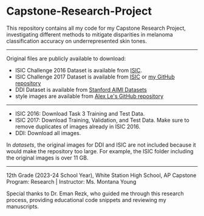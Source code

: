 # Capstone-Research-Project

This repository contains all my code for my Capstone Research Project, investigating different methods to mitigate disparities in melanoma classification accuracy on underrepresented skin tones.

---

Original files are publicly available to download:
- ISIC Challenge 2016 Dataset is available from [ISIC](https://challenge.isic-archive.com/data/#2016).
- ISIC Challenge 2017 Dataset is available from [ISIC](https://challenge.isic-archive.com/data/#2017) or [my GitHub repository](https://github.com/88Mangos/ISIC-Challenge-2017-Dataset)
- DDI Dataset is available from [Stanford AIMI Datasets](https://stanfordaimi.azurewebsites.net/datasets/35866158-8196-48d8-87bf-50dca81df965)
- style images are available from [Alex Le's GitHub repository](https://github.com/AlexKaiLe/Debiasing-Melanoma-Images)

---
- ISIC 2016: Download Task 3 Training and Test Data.
- ISIC 2017: Download Training, Validation, and Test Data. Make sure to remove duplicates of images already in ISIC 2016.
- DDI: Download all images.

In *datasets*, the original images for DDI and ISIC are not included because it would make the repository too large. For example, the ISIC folder including the original images is over 11 GB. 

---
12th Grade (2023-24 School Year), White Station High School, AP Capstone Program: Research | Instructor: Ms. Montana Young

Special thanks to Dr. Eman Rezk, who guided me through this research process, providing educational code snippets and reviewing my manuscripts.
